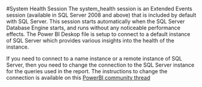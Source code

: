 #System Health Session
The system_health session is an Extended Events session (available in SQL Server 2008 and above) that is included by default with SQL Server. This session starts automatically when the SQL Server Database Engine starts, and runs without any noticeable performance effects. 
The Power BI Deskop file is setup to connect to a default instance of SQL Server which provides various insights into the health of the instance. 

If you need to connect to a name instance or a remote instance of SQL Server, then you need to change the connection to the SQL Server instance for the queries used in the report. The instructions to change the connection is available on this [PowerBI community thread](http://community.powerbi.com/t5/Desktop/Change-Sql-Connection/m-p/11735#M2653)
